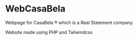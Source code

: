 # WebCasaBela

Webpage for CasaBela &reg; which is a Real Statement company

Website made using PHP and Tailwindcss
